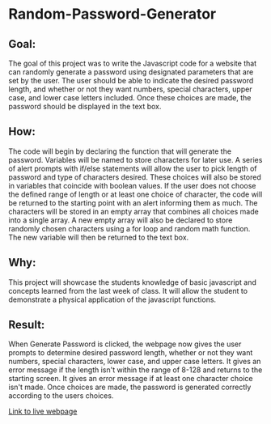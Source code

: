 # Random-Password-Generator

## Goal:
The goal of this project was to write the Javascript code for a website that can randomly generate a password using designated parameters that are set by the user. The user should be able to indicate the desired password length, and whether or not they want numbers, special characters, upper case, and lower case letters included. Once these choices are made, the password should be displayed in the text box.

## How:
The code will begin by declaring the function that will generate the password. Variables will be named to store characters for later use. A series of alert prompts with if/else statements will allow the user to pick length of password and type of characters desired. These choices will also be stored in variables that coincide with boolean values. If the user does not choose the defined range of length or at least one choice of character, the code will be returned to the starting point with an alert informing them as much. The characters will be stored in an empty array that combines all choices made into a single array. A new empty array will also be declared to store randomly chosen characters using a for loop and random math function. The new variable will then be returned to the text box.

## Why:
This project will showcase the students knowledge of basic javascript and concepts learned from the last week of class. It will allow the student to demonstrate a physical application of the javascript functions.

## Result:
When Generate Password is clicked, the webpage now gives the user prompts to determine desired password length, whether or not they want numbers, special characters, lower case, and upper case letters. It gives an error message if the length isn't within the range of 8-128 and returns to the starting screen. It gives an error message if at least one character choice isn't made. Once choices are made, the password is generated correctly according to the users choices.



[Link to live webpage](https://niklassolomon.github.io/Random-Password-Generator/)